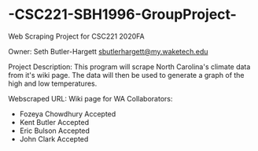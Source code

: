 # -CSC221-SBH1996-GroupProject-
Web Scraping Project for CSC221 2020FA

Owner: Seth Butler-Hargett sbutlerhargett@my.waketech.edu

Project Description: This program will scrape North Carolina's climate data from it's wiki page. The data will then be used to generate a graph of the high and low temperatures.

Webscraped URL: Wiki page for WA
Collaborators:
- Fozeya Chowdhury Accepted 
- Kent Butler Accepted
- Eric Bulson Accepted
- John Clark Accepted
